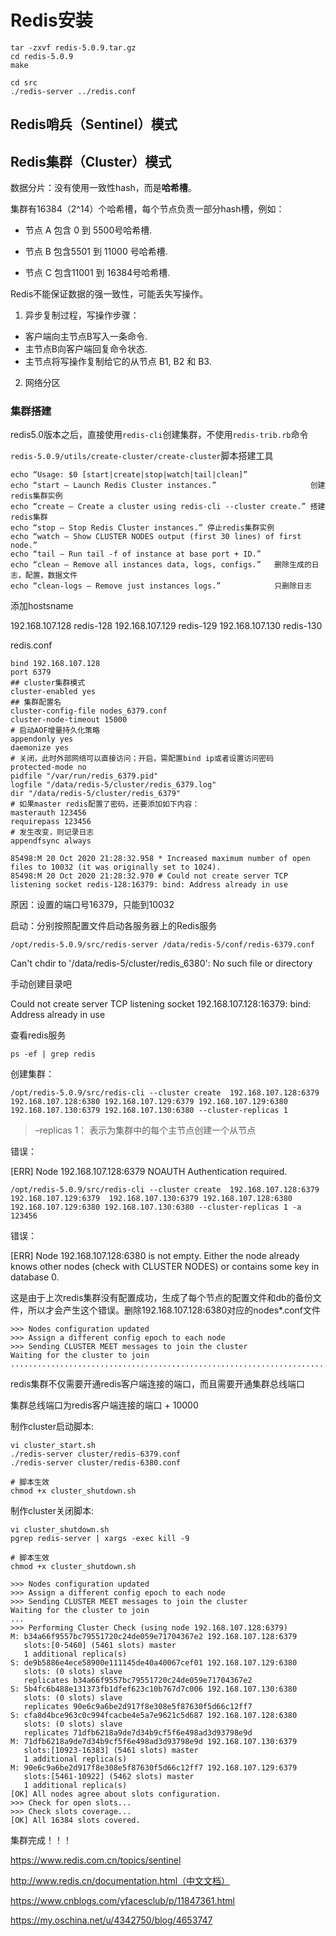 # Redis安装

```
tar -zxvf redis-5.0.9.tar.gz
cd redis-5.0.9
make

cd src
./redis-server ../redis.conf
```





## Redis哨兵（Sentinel）模式



## Redis集群（Cluster）模式

数据分片：没有使用一致性hash，而是**哈希槽**。

集群有16384（2^14）个哈希槽，每个节点负责一部分hash槽，例如：

- 节点 A 包含 0 到 5500号哈希槽.

- 节点 B 包含5501 到 11000 号哈希槽.

- 节点 C 包含11001 到 16384号哈希槽.

  

Redis不能保证数据的强一致性，可能丢失写操作。

1. 异步复制过程，写操作步骤：

- 客户端向主节点B写入一条命令.
- 主节点B向客户端回复命令状态.
- 主节点将写操作复制给它的从节点 B1, B2 和 B3.

2. 网络分区



### 集群搭建

redis5.0版本之后，直接使用`redis-cli`创建集群，不使用`redis-trib.rb`命令

`redis-5.0.9/utils/create-cluster/create-cluster`脚本搭建工具

```shell
echo “Usage: $0 [start|create|stop|watch|tail|clean]”
echo “start – Launch Redis Cluster instances.”                     创建redis集群实例
echo “create – Create a cluster using redis-cli --cluster create.” 搭建redis集群
echo “stop – Stop Redis Cluster instances.” 停止redis集群实例
echo “watch – Show CLUSTER NODES output (first 30 lines) of first node.”
echo “tail – Run tail -f of instance at base port + ID.”
echo “clean – Remove all instances data, logs, configs.”   删除生成的日志，配置，数据文件
echo “clean-logs – Remove just instances logs.”            只删除日志
```



添加hostsname

192.168.107.128      redis-128
192.168.107.129      redis-129
192.168.107.130      redis-130



redis.conf

```
bind 192.168.107.128
port 6379
## cluster集群模式
cluster-enabled yes
## 集群配置名
cluster-config-file nodes_6379.conf
cluster-node-timeout 15000
# 启动AOF增量持久化策略
appendonly yes
daemonize yes
# 关闭，此时外部网络可以直接访问；开启，需配置bind ip或者设置访问密码
protected-mode no
pidfile "/var/run/redis_6379.pid"
logfile "/data/redis-5/cluster/redis_6379.log"
dir "/data/redis-5/cluster/redis_6379"
# 如果master redis配置了密码，还要添加如下内容：
masterauth 123456
requirepass 123456
# 发生改变，则记录日志
appendfsync always
```



```
85498:M 20 Oct 2020 21:28:32.958 * Increased maximum number of open files to 10032 (it was originally set to 1024).
85498:M 20 Oct 2020 21:28:32.970 # Could not create server TCP listening socket redis-128:16379: bind: Address already in use
```

原因：设置的端口号16379，只能到10032



启动：分别按照配置文件启动各服务器上的Redis服务

```
/opt/redis-5.0.9/src/redis-server /data/redis-5/conf/redis-6379.conf
```



Can't chdir to '/data/redis-5/cluster/redis_6380': No such file or directory

手动创建目录吧



Could not create server TCP listening socket 192.168.107.128:16379: bind: Address already in use



查看redis服务

```
ps -ef | grep redis 
```



创建集群：

```
/opt/redis-5.0.9/src/redis-cli --cluster create  192.168.107.128:6379 192.168.107.128:6380 192.168.107.129:6379 192.168.107.129:6380 192.168.107.130:6379 192.168.107.130:6380 --cluster-replicas 1
```

> –replicas 1： 表示为集群中的每个主节点创建一个从节点



错误：

[ERR] Node 192.168.107.128:6379 NOAUTH Authentication required.

```
/opt/redis-5.0.9/src/redis-cli --cluster create  192.168.107.128:6379 192.168.107.129:6379  192.168.107.130:6379 192.168.107.128:6380 192.168.107.129:6380 192.168.107.130:6380 --cluster-replicas 1 -a 123456
```



错误：

[ERR] Node 192.168.107.128:6380 is not empty. Either the node already knows other nodes (check with CLUSTER NODES) or contains some key in database 0.

这是由于上次redis集群没有配置成功，生成了每个节点的配置文件和db的备份文件，所以才会产生这个错误。删除192.168.107.128:6380对应的nodes*.conf文件

```
>>> Nodes configuration updated
>>> Assign a different config epoch to each node
>>> Sending CLUSTER MEET messages to join the cluster
Waiting for the cluster to join
..............................................................................................................................................................................................................................................
```

redis集群不仅需要开通redis客户端连接的端口，而且需要开通集群总线端口

集群总线端口为redis客户端连接的端口 + 10000



制作cluster启动脚本:

```
vi cluster_start.sh
./redis-server cluster/redis-6379.conf
./redis-server cluster/redis-6380.conf

# 脚本生效
chmod +x cluster_shutdown.sh
```

制作cluster关闭脚本:

```
vi cluster_shutdown.sh
pgrep redis-server | xargs -exec kill -9

# 脚本生效
chmod +x cluster_shutdown.sh
```



```
>>> Nodes configuration updated
>>> Assign a different config epoch to each node
>>> Sending CLUSTER MEET messages to join the cluster
Waiting for the cluster to join
...
>>> Performing Cluster Check (using node 192.168.107.128:6379)
M: b34a66f9557bc79551720c24de059e71704367e2 192.168.107.128:6379
   slots:[0-5460] (5461 slots) master
   1 additional replica(s)
S: de9b5886e4ece58900e111145de40a40067cef01 192.168.107.129:6380
   slots: (0 slots) slave
   replicates b34a66f9557bc79551720c24de059e71704367e2
S: 5b4fc6b488e131373fb1dfef623c10b767d7c006 192.168.107.130:6380
   slots: (0 slots) slave
   replicates 90e6c9a6be2d917f8e308e5f87630f5d66c12ff7
S: cfa8d4bce963c0c994fcacbe4e5a7e9621c5d687 192.168.107.128:6380
   slots: (0 slots) slave
   replicates 71dfb6218a9de7d34b9cf5f6e498ad3d93798e9d
M: 71dfb6218a9de7d34b9cf5f6e498ad3d93798e9d 192.168.107.130:6379
   slots:[10923-16383] (5461 slots) master
   1 additional replica(s)
M: 90e6c9a6be2d917f8e308e5f87630f5d66c12ff7 192.168.107.129:6379
   slots:[5461-10922] (5462 slots) master
   1 additional replica(s)
[OK] All nodes agree about slots configuration.
>>> Check for open slots...
>>> Check slots coverage...
[OK] All 16384 slots covered.
```

集群完成！！！



https://www.redis.com.cn/topics/sentinel

http://www.redis.cn/documentation.html（中文文档）

https://www.cnblogs.com/yfacesclub/p/11847361.html

https://my.oschina.net/u/4342750/blog/4653747